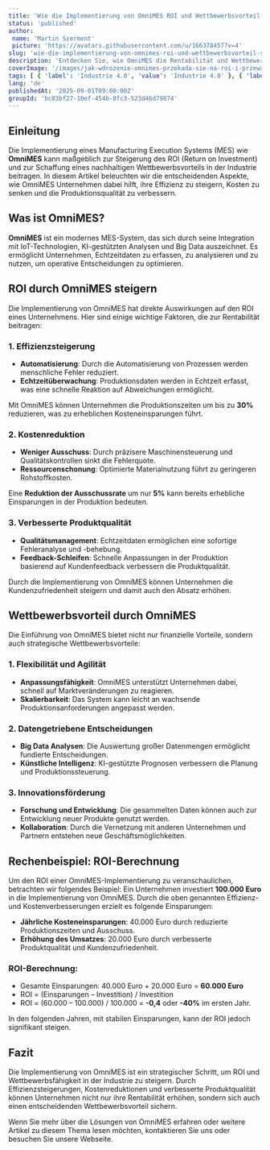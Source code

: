 ```yaml
---
title: 'Wie die Implementierung von OmniMES ROI und Wettbewerbsvorteil steigert'
status: 'published'
author:
 name: 'Martin Szerment'
 picture: 'https://avatars.githubusercontent.com/u/166378457?v=4'
slug: 'wie-die-implementierung-von-omnimes-roi-und-wettbewerbsvorteil-steigert'
description: 'Entdecken Sie, wie OmniMES die Rentabilität und Wettbewerbsfähigkeit in der Industrie verbessert.'
coverImage: '/images/jak-wdrozenie-omnimes-przekada-sie-na-roi-i-przewage-konkurencyjna-w-przemysle.png'
tags: [ { 'label': 'Industrie 4.0', 'value': 'Industrie 4.0' }, { 'label': 'MES', 'value': 'MES-Systeme' } ]
lang: 'de'
publishedAt: '2025-09-01T09:00:00Z'
groupId: 'bc83bf27-10ef-454b-8fc3-523d46d79874'
---
```

## Einleitung
Die Implementierung eines Manufacturing Execution Systems (MES) wie **OmniMES** kann maßgeblich zur Steigerung des ROI (Return on Investment) und zur Schaffung eines nachhaltigen Wettbewerbsvorteils in der Industrie beitragen. In diesem Artikel beleuchten wir die entscheidenden Aspekte, wie OmniMES Unternehmen dabei hilft, ihre Effizienz zu steigern, Kosten zu senken und die Produktionsqualität zu verbessern.

## Was ist OmniMES?
**OmniMES** ist ein modernes MES-System, das sich durch seine Integration mit IoT-Technologien, KI-gestützten Analysen und Big Data auszeichnet. Es ermöglicht Unternehmen, Echtzeitdaten zu erfassen, zu analysieren und zu nutzen, um operative Entscheidungen zu optimieren.

## ROI durch OmniMES steigern
Die Implementierung von OmniMES hat direkte Auswirkungen auf den ROI eines Unternehmens. Hier sind einige wichtige Faktoren, die zur Rentabilität beitragen:

### 1. Effizienzsteigerung
- **Automatisierung**: Durch die Automatisierung von Prozessen werden menschliche Fehler reduziert.
- **Echtzeitüberwachung**: Produktionsdaten werden in Echtzeit erfasst, was eine schnelle Reaktion auf Abweichungen ermöglicht.

Mit OmniMES können Unternehmen die Produktionszeiten um bis zu **30%** reduzieren, was zu erheblichen Kosteneinsparungen führt.

### 2. Kostenreduktion
- **Weniger Ausschuss**: Durch präzisere Maschinensteuerung und Qualitätskontrollen sinkt die Fehlerquote.
- **Ressourcenschonung**: Optimierte Materialnutzung führt zu geringeren Rohstoffkosten.

Eine **Reduktion der Ausschussrate** um nur **5%** kann bereits erhebliche Einsparungen in der Produktion bedeuten.

### 3. Verbesserte Produktqualität
- **Qualitätsmanagement**: Echtzeitdaten ermöglichen eine sofortige Fehleranalyse und -behebung.
- **Feedback-Schleifen**: Schnelle Anpassungen in der Produktion basierend auf Kundenfeedback verbessern die Produktqualität.

Durch die Implementierung von OmniMES können Unternehmen die Kundenzufriedenheit steigern und damit auch den Absatz erhöhen.

## Wettbewerbsvorteil durch OmniMES
Die Einführung von OmniMES bietet nicht nur finanzielle Vorteile, sondern auch strategische Wettbewerbsvorteile:

### 1. Flexibilität und Agilität
- **Anpassungsfähigkeit**: OmniMES unterstützt Unternehmen dabei, schnell auf Marktveränderungen zu reagieren.
- **Skalierbarkeit**: Das System kann leicht an wachsende Produktionsanforderungen angepasst werden.

### 2. Datengetriebene Entscheidungen
- **Big Data Analysen**: Die Auswertung großer Datenmengen ermöglicht fundierte Entscheidungen.
- **Künstliche Intelligenz**: KI-gestützte Prognosen verbessern die Planung und Produktionssteuerung.

### 3. Innovationsförderung
- **Forschung und Entwicklung**: Die gesammelten Daten können auch zur Entwicklung neuer Produkte genutzt werden.
- **Kollaboration**: Durch die Vernetzung mit anderen Unternehmen und Partnern entstehen neue Geschäftsmöglichkeiten.

## Rechenbeispiel: ROI-Berechnung
Um den ROI einer OmniMES-Implementierung zu veranschaulichen, betrachten wir folgendes Beispiel:
Ein Unternehmen investiert **100.000 Euro** in die Implementierung von OmniMES. Durch die oben genannten Effizienz- und Kostenverbesserungen erzielt es folgende Einsparungen:
- **Jährliche Kosteneinsparungen**: 40.000 Euro durch reduzierte Produktionszeiten und Ausschuss.
- **Erhöhung des Umsatzes**: 20.000 Euro durch verbesserte Produktqualität und Kundenzufriedenheit.

### ROI-Berechnung:
- Gesamte Einsparungen: 40.000 Euro + 20.000 Euro = **60.000 Euro**
- ROI = (Einsparungen – Investition) / Investition 
- ROI = (60.000 – 100.000) / 100.000 = **-0,4** oder **-40%** im ersten Jahr.

In den folgenden Jahren, mit stabilen Einsparungen, kann der ROI jedoch signifikant steigen. 

## Fazit
Die Implementierung von OmniMES ist ein strategischer Schritt, um ROI und Wettbewerbsfähigkeit in der Industrie zu steigern. Durch Effizienzsteigerungen, Kostenreduktionen und verbesserte Produktqualität können Unternehmen nicht nur ihre Rentabilität erhöhen, sondern sich auch einen entscheidenden Wettbewerbsvorteil sichern. 

Wenn Sie mehr über die Lösungen von OmniMES erfahren oder weitere Artikel zu diesem Thema lesen möchten, kontaktieren Sie uns oder besuchen Sie unsere Webseite.
